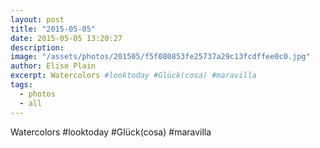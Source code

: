 ```yaml
---
layout: post
title: "2015-05-05"
date: 2015-05-05 13:20:27
description: 
image: "/assets/photos/201505/f5f080853fe25737a29c13fcdffee0c0.jpg"
author: Elise Plain
excerpt: Watercolors #looktoday #Glück(cosa) #maravilla
tags: 
  - photos
  - all
---
```


Watercolors #looktoday #Glück(cosa) #maravilla
<p></p>
